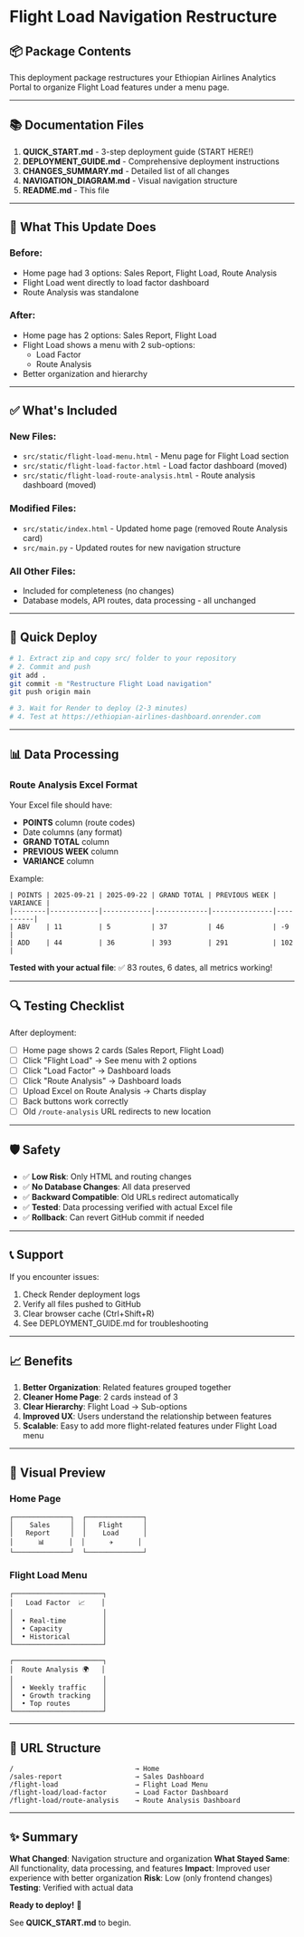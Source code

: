 # Flight Load Navigation Restructure

## 📦 Package Contents

This deployment package restructures your Ethiopian Airlines Analytics Portal to organize Flight Load features under a menu page.

---

## 📚 Documentation Files

1. **QUICK_START.md** - 3-step deployment guide (START HERE!)
2. **DEPLOYMENT_GUIDE.md** - Comprehensive deployment instructions
3. **CHANGES_SUMMARY.md** - Detailed list of all changes
4. **NAVIGATION_DIAGRAM.md** - Visual navigation structure
5. **README.md** - This file

---

## 🎯 What This Update Does

### Before:
- Home page had 3 options: Sales Report, Flight Load, Route Analysis
- Flight Load went directly to load factor dashboard
- Route Analysis was standalone

### After:
- Home page has 2 options: Sales Report, Flight Load
- Flight Load shows a menu with 2 sub-options:
  - Load Factor
  - Route Analysis
- Better organization and hierarchy

---

## ✅ What's Included

### New Files:
- `src/static/flight-load-menu.html` - Menu page for Flight Load section
- `src/static/flight-load-factor.html` - Load factor dashboard (moved)
- `src/static/flight-load-route-analysis.html` - Route analysis dashboard (moved)

### Modified Files:
- `src/static/index.html` - Updated home page (removed Route Analysis card)
- `src/main.py` - Updated routes for new navigation structure

### All Other Files:
- Included for completeness (no changes)
- Database models, API routes, data processing - all unchanged

---

## 🚀 Quick Deploy

```bash
# 1. Extract zip and copy src/ folder to your repository
# 2. Commit and push
git add .
git commit -m "Restructure Flight Load navigation"
git push origin main

# 3. Wait for Render to deploy (2-3 minutes)
# 4. Test at https://ethiopian-airlines-dashboard.onrender.com
```

---

## 📊 Data Processing

### Route Analysis Excel Format
Your Excel file should have:
- **POINTS** column (route codes)
- Date columns (any format)
- **GRAND TOTAL** column
- **PREVIOUS WEEK** column
- **VARIANCE** column

Example:
```
| POINTS | 2025-09-21 | 2025-09-22 | GRAND TOTAL | PREVIOUS WEEK | VARIANCE |
|--------|------------|------------|-------------|---------------|----------|
| ABV    | 11         | 5          | 37          | 46            | -9       |
| ADD    | 44         | 36         | 393         | 291           | 102      |
```

**Tested with your actual file**: ✅ 83 routes, 6 dates, all metrics working!

---

## 🔍 Testing Checklist

After deployment:

- [ ] Home page shows 2 cards (Sales Report, Flight Load)
- [ ] Click "Flight Load" → See menu with 2 options
- [ ] Click "Load Factor" → Dashboard loads
- [ ] Click "Route Analysis" → Dashboard loads
- [ ] Upload Excel on Route Analysis → Charts display
- [ ] Back buttons work correctly
- [ ] Old `/route-analysis` URL redirects to new location

---

## 🛡️ Safety

- ✅ **Low Risk**: Only HTML and routing changes
- ✅ **No Database Changes**: All data preserved
- ✅ **Backward Compatible**: Old URLs redirect automatically
- ✅ **Tested**: Data processing verified with actual Excel file
- ✅ **Rollback**: Can revert GitHub commit if needed

---

## 📞 Support

If you encounter issues:

1. Check Render deployment logs
2. Verify all files pushed to GitHub
3. Clear browser cache (Ctrl+Shift+R)
4. See DEPLOYMENT_GUIDE.md for troubleshooting

---

## 📈 Benefits

1. **Better Organization**: Related features grouped together
2. **Cleaner Home Page**: 2 cards instead of 3
3. **Clear Hierarchy**: Flight Load → Sub-options
4. **Improved UX**: Users understand the relationship between features
5. **Scalable**: Easy to add more flight-related features under Flight Load menu

---

## 🎨 Visual Preview

### Home Page
```
┌──────────────┐  ┌──────────────┐
│    Sales     │  │   Flight     │
│   Report     │  │    Load      │
│      📊      │  │      ✈️      │
└──────────────┘  └──────────────┘
```

### Flight Load Menu
```
┌──────────────────────┐
│   Load Factor  📈    │
│                      │
│  • Real-time         │
│  • Capacity          │
│  • Historical        │
└──────────────────────┘

┌──────────────────────┐
│  Route Analysis 🌍   │
│                      │
│  • Weekly traffic    │
│  • Growth tracking   │
│  • Top routes        │
└──────────────────────┘
```

---

## 🔗 URL Structure

```
/                              → Home
/sales-report                  → Sales Dashboard
/flight-load                   → Flight Load Menu
/flight-load/load-factor       → Load Factor Dashboard
/flight-load/route-analysis    → Route Analysis Dashboard
```

---

## ✨ Summary

**What Changed**: Navigation structure and organization
**What Stayed Same**: All functionality, data processing, and features
**Impact**: Improved user experience with better organization
**Risk**: Low (only frontend changes)
**Testing**: Verified with actual data

**Ready to deploy!** 🚀

See **QUICK_START.md** to begin.

